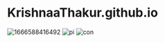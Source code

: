 # KrishnaaThakur.github.io
![1666588416492](https://user-images.githubusercontent.com/121487246/210038304-9a64c925-57a7-4f38-ab61-5174b93a0cd0.jpg)
![pi](https://user-images.githubusercontent.com/121487246/215314550-d396ac12-35c9-4759-8ca5-7d32334229d5.jpg)
![con](https://user-images.githubusercontent.com/121487246/218003633-2eda5988-442c-4bdd-9ede-54fcd5149927.jpg)
